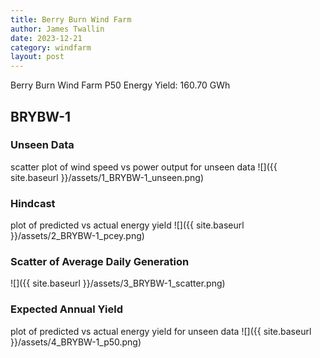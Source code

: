 ```yaml
---
title: Berry Burn Wind Farm
author: James Twallin
date: 2023-12-21
category: windfarm
layout: post
---
```

Berry Burn Wind Farm P50 Energy Yield: 160.70 GWh

BRYBW-1
-------------
### Unseen Data 
scatter plot of wind speed vs power output for unseen data
![]({{ site.baseurl }}/assets/1_BRYBW-1_unseen.png)
### Hindcast 
plot of predicted vs actual energy yield
![]({{ site.baseurl }}/assets/2_BRYBW-1_pcey.png)
### Scatter of Average Daily Generation 

![]({{ site.baseurl }}/assets/3_BRYBW-1_scatter.png)
### Expected Annual Yield 
plot of predicted vs actual energy yield for unseen data
![]({{ site.baseurl }}/assets/4_BRYBW-1_p50.png)


